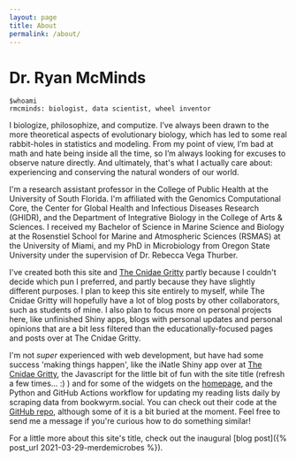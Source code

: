 ```yaml
---
layout: page
title: About
permalink: /about/
---
```


# Dr. Ryan McMinds

```
$whoami
rmcminds: biologist, data scientist, wheel inventor
```

I biologize, philosophize, and computize. I’ve always been drawn to the more theoretical aspects of evolutionary biology, which has led to some real rabbit-holes in statistics and modeling. From my point of view, I’m bad at math and hate being inside all the time, so I’m always looking for excuses to observe nature directly. And ultimately, that's what I actually care about: experiencing and conserving the natural wonders of our world. 

I'm a research assistant professor in the College of Public Health at the University of South Florida. I'm affiliated with the Genomics Computational Core, the Center for Global Health and Infectious Diseases Research (GHIDR), and the Department of Integrative Biology in the College of Arts & Sciences. I received my Bachelor of Science in Marine Science and Biology at the Rosenstiel School for Marine and Atmospheric Sciences (RSMAS) at the University of Miami, and my PhD in Microbiology from Oregon State University under the supervision of Dr. Rebecca Vega Thurber.

I've created both this site and [The Cnidae Gritty](https://thecnidaegritty.org) partly because I couldn't decide which pun I preferred, and partly because they have slightly different purposes. I plan to keep this site entirely to myself, while The Cnidae Gritty will hopefully have a lot of blog posts by other collaborators, such as students of mine. I also plan to focus more on personal projects here, like unfinished Shiny apps, blogs with personal updates and personal opinions that are a bit less filtered than the educationally-focused pages and posts over at The Cnidae Gritty.

I'm not *super* experienced with web development, but have had some success 'making things happen', like the iNatle Shiny app over at [The Cnidae Gritty](https://thecnidaegritty.org/iNatle/), the Javascript for the little bit of fun with the site title (refresh a few times... :) ) and for some of the widgets on the [homepage](/), and the Python and GitHub Actions workflow for updating my reading lists daily by scraping data from bookwyrm.social. You can check out their code at the [GitHub repo](https://github.com/rmcminds/merdemicrobes), although some of it is a bit buried at the moment. Feel free to send me a message if you're curious how to do something similar!

For a little more about this site's title, check out the inaugural [blog post]({% post_url 2021-03-29-merdemicrobes %}).
